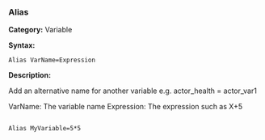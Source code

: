 ### Alias

**Category:**
Variable

**Syntax:**

```scorpionengine
Alias VarName=Expression
```

**Description:**

Add an alternative name for another variable e.g. actor_health = actor_var1

VarName: The variable name
Expression: The expression such as X+5

```scorpionengine

Alias MyVariable=5*5

```
